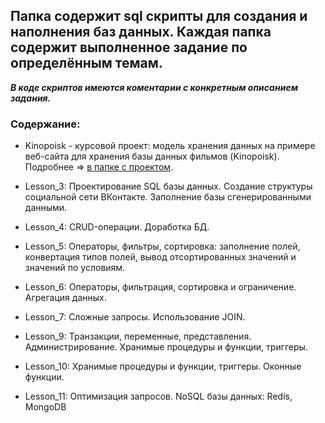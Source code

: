 ## Папка содержит sql скрипты для создания и наполнения баз данных. Каждая папка содержит выполненное задание по определённым темам.

***В коде скриптов имеются коментарии с конкретным описанием задания.***

### Содержание:

- Kinopoisk - курсовой проект: модель хранения данных на примере веб-сайта для хранения базы данных фильмов (Kinopoisk). Подробнее => [в папке с проектом](Kinopoisk).

- Lesson_3: Проектирование SQL базы данных. Создание структуры социальной сети ВКонтакте. Заполнение базы сгенерированными данными.
- Lesson_4: CRUD-операции. Доработка БД.
- Lesson_5: Операторы, фильтры, сортировка: заполнение полей, конвертация типов полей, вывод отсортированных значений и значений по условиям.
- Lesson_6: Операторы, фильтрация, сортировка и ограничение. Агрегация данных.
- Lesson_7: Сложные запросы. Использование JOIN.
- Lesson_9: Транзакции, переменные, представления. Администрирование. Хранимые процедуры и функции, триггеры.
- Lesson_10: Хранимые процедуры и функции, триггеры. Оконные функции.
- Lesson_11: Оптимизация запросов. NoSQL базы данных: Redis, MongoDB

